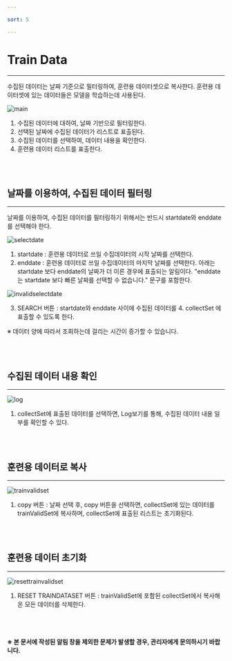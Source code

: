 ```yaml
---

sort: 5

---
```




# Train Data

---

수집된 데이터는 날짜 기준으로 필터링하여, 훈련용 데이터셋으로 복사한다. 훈련용 데이터셋에 있는 데이터들은 모델을 학습하는데 사용된다.<br/>

![main](images/5.1.main.png)

1. 수집된 데이터에 대하여, 날짜 기반으로 필터링한다.
2. 선택된 날짜에 수집된 데이터가 리스트로 표출된다.
3. 수집된 데이터를 선택하여, 데이터 내용을 확인한다.
4. 훈련용 데이터 리스트를 표출한다.

<br/><br/>

## 날짜를 이용하여, 수집된 데이터 필터링

---

날짜를 이용하여, 수집된 데이터를 필터링하기 위해서는 반드시 startdate와 enddate 를 선택해야 한다.<br/>

![selectdate](images/5.2.selectdate.png)
1. startdate : 훈련용 데이터로 쓰일 수집데이터의 시작 날짜를 선택한다. 
2. enddate : 훈련용 데이터로 쓰일 수집데이터의 마지막 날짜를 선택한다. 아래는 startdate 보다 enddate의 날짜가 더 이른 경우에 표출되는 알림이다. "enddate 는 startdate 보다 빠른 날짜를 선택할 수 없습니다." 문구를 포함한다.

![invalidselectdate](images/5.3.invalidselectdate.png)

3. SEARCH 버튼 : startdate와 enddate 사이에 수집된 데이터를 4. collectSet 에 표출할 수 있도록 한다. 

※ 데이터 양에 따라서 조회하는데 걸리는 시간이 증가할 수 있습니다.

<br/><br/>

## 수집된 데이터 내용 확인

---

![log](images/5.4.log.png)

1. collectSet에 표출된 데이터를 선택하면, Log보기를 통해, 수집된 데이터 내용 일부를 확인할 수 있다.

<br/><br/>

## 훈련용 데이터로 복사

---

![trainvalidset](images/5.5.trainvalidset.png)

1. copy 버튼 : 날짜 선택 후, copy 버튼을 선택하면, collectSet에 있는 데이터를 trainValidSet에 복사하며, collectSet에 표출된 리스트는 초기화된다.

<br/><br/>

## 훈련용 데이터 초기화

---

![resettrainvalidset](images/5.6.resettrainvalidset.png)

1. RESET TRAINDATASET 버튼 : trainValidSet에 포함된 collectSet에서 복사해온 모든 데이터를 삭제한다.

<br/><br/>

#### ※ 본 문서에 작성된 알림 창을 제외한 문제가 발생할 경우, 관리자에게 문의하시기 바랍니다.

